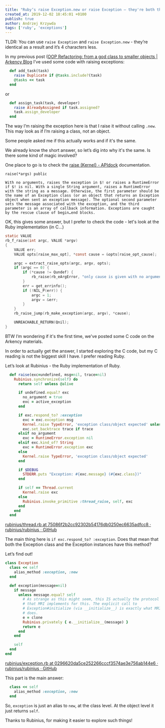 ```yaml
---
title: "Rubyʼs raise Exception.new or raise Exception — they're both the same"
created_at: 2019-12-02 18:45:01 +0100
publish: true
author: Andrzej Krzywda
tags: ['ruby', 'exceptions']
---
```


TLDR: You can use `raise Exception` and `raise Exception.new` - they’re identical as a result and it’s 4 characters less.


<!-- more -->

In my previous post ([OOP Refactoring: from a god class to smaller objects | Arkency Blog](https://blog.arkency.com/oop-refactoring-from-a-god-class-to-smaller-objects/) I’ve used some code with raising exceptions:

```ruby
  def add_task(task)
    raise Duplicate if @tasks.include?(task)
    @tasks << task
  end
```

or

```ruby
  def assign_task(task, developer)
    raise AlreadyAssigned if task.assigned?
    task.assign_developer
  end
```

The way I’m raising the exception here is that I raise it without calling `.new`. This may look as if I’m raising a class, not an object.

Some people asked me if this actually works and if it's the same.

We already know the short answer, so let’s dig into why it's the same. Is there some kind of magic involved?

One place to go is to check the [raise (Kernel) - APIdock](https://apidock.com/ruby/v2_6_3/Kernel/raise) documentation. 

```
raise(*args) public

With no arguments, raises the exception in $! or raises a RuntimeError if $! is nil. With a single String argument, raises a RuntimeError with the string as a message. Otherwise, the first parameter should be the name of an Exception class (or an object that returns an Exception object when sent an exception message). The optional second parameter sets the message associated with the exception, and the third parameter is an array of callback information. Exceptions are caught by the rescue clause of begin…end blocks.
```

OK, this gives some answer, but I prefer to check the code - let's look at the Ruby implementation (in C…)

```C
static VALUE
rb_f_raise(int argc, VALUE *argv)
{
    VALUE err;
    VALUE opts[raise_max_opt], *const cause = &opts[raise_opt_cause];

    argc = extract_raise_opts(argc, argv, opts);
    if (argc == 0) {
        if (*cause != Qundef) {
            rb_raise(rb_eArgError, "only cause is given with no arguments");
        }
        err = get_errinfo();
        if (!NIL_P(err)) {
            argc = 1;
            argv = &err;
        }
    }
    rb_raise_jump(rb_make_exception(argc, argv), *cause);

    UNREACHABLE_RETURN(Qnil);
}
```

BTW I’m wondering if it's the first time, we've posted some C code on the Arkency materials.

In order to actually get the answer, I started exploring the C code, but my C reading is not the biggest skill I have. I prefer reading Ruby.

Let’s look at Rubinius - the Ruby implementation of Ruby.

```ruby
  def raise(exc=undefined, msg=nil, trace=nil)
    Rubinius.synchronize(self) do
      return self unless @alive

      if undefined.equal? exc
        no_argument = true
        exc = active_exception
      end

      if exc.respond_to? :exception
        exc = exc.exception msg
        Kernel.raise TypeError, 'exception class/object expected' unless Exception === exc
        exc.set_backtrace trace if trace
      elsif no_argument
        exc = RuntimeError.exception nil
      elsif exc.kind_of? String
        exc = RuntimeError.exception exc
      else
        Kernel.raise TypeError, 'exception class/object expected'
      end

      if $DEBUG
        STDERR.puts "Exception: #{exc.message} (#{exc.class})"
      end

      if self == Thread.current
        Kernel.raise exc
      else
        Rubinius.invoke_primitive :thread_raise, self, exc
      end
    end
  end
```

[rubinius/thread.rb at 75086f2b2cc92302b54176db0250ec6635adfcc8 · rubinius/rubinius · GitHub](https://github.com/rubinius/rubinius/blob/75086f2b2cc92302b54176db0250ec6635adfcc8/core/thread.rb#L224)

The main thing here is `if exc.respond_to? :exception`. Does that mean that both the Exception class and the Exception instances have this method?

Let’s find out!

```ruby
class Exception
  class << self
    alias_method :exception, :new
  end

  def exception(message=nil)
    if message
      unless message.equal? self
        # As strange as this might seem, this IS actually the protocol
        # that MRI implements for this. The explicit call to
        # Exception#initialize (via __initialize__) is exactly what MRI
        # does.
        e = clone
        Rubinius.privately { e.__initialize__(message) }
        return e
      end
    end

    self
  end
end
```

[rubinius/exception.rb at 0296620da5ce252266cccf3574ae3e756ab144e6 · rubinius/rubinius · GitHub](https://github.com/rubinius/rubinius/blob/0296620da5ce252266cccf3574ae3e756ab144e6/core/exception.rb#L148)

This part is the main answer:
```ruby
  class << self
    alias_method :exception, :new
  end
```

So, `exception` is just an alias to `new`, at the class level. At the object level it just returns `self`.

Thanks to Rubinius, for making it easier to explore such things!

